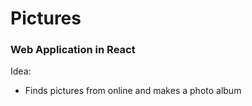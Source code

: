 # Pictures
### Web Application in React

Idea:
- Finds pictures from online and makes a photo album

